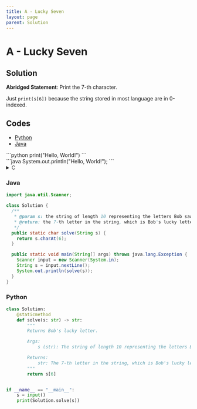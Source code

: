 ```yaml
---
title: A - Lucky Seven
layout: page
parent: Solution
---
```


# A - Lucky Seven

## Solution

**Abridged Statement**: Print the 7-th character.

Just `print(s[6])` because the string stored in most language are in 0-indexed.

## Codes

<div class="code-tabs">
  <ul class="nav nav-tabs">
    <li class="nav-item">
      <a class="nav-link active" data-bs-toggle="tab" href="#python">Python</a>
    </li>
    <li class="nav-item">
      <a class="nav-link" data-bs-toggle="tab" href="#java">Java</a>
    </li>
  </ul>
  <div class="tab-content">
    <div class="tab-pane fade show active" id="python">
      ```python
      print("Hello, World!")
      ```
    </div>
    <div class="tab-pane fade" id="java">
      ```java
      System.out.println("Hello, World!");
      ```
    </div>
  </div>
</div>

<details markdown="block">
<summary>C</summary>
```c
#include <stdio.h>

/**
 * This function returns Bob's lucky letter.
 *
 * @param s A character array of length 10 representing the letters Bob saw.
 * @return The 7-th letter in the string, which is Bob's lucky letter.
 */
char solve(char *s) { return s[6]; }

int main() {
  char s[10];
  scanf("%s", s);
  printf("%c\n", solve(s));
  return 0;
}
```

### C++

```cpp
#include <stdio.h>

/**
 * This function returns Bob's lucky letter.
 *
 * @param s A character array of length 10 representing the letters Bob saw.
 * @return The 7-th letter in the string, which is Bob's lucky letter.
 */
char solve(char *s) { return s[6]; }

int main() {
  char s[10];
  scanf("%s", s);
  printf("%c\n", solve(s));
  return 0;
}
```
</details>

### Java

```java
import java.util.Scanner;

class Solution {
  /**
   * @param s: the string of length 10 representing the letters Bob saw
   * @return: the 7-th letter in the string, which is Bob's lucky letter
   */
  public static char solve(String s) {
    return s.charAt(6);
  }

  public static void main(String[] args) throws java.lang.Exception {
    Scanner input = new Scanner(System.in);
    String s = input.nextLine();
    System.out.println(solve(s));
  }
}
```

### Python

```python
class Solution:
    @staticmethod
    def solve(s: str) -> str:
        """
        Returns Bob's lucky letter.

        Args:
            s (str): The string of length 10 representing the letters Bob saw.

        Returns:
            str: The 7-th letter in the string, which is Bob's lucky letter.
        """
        return s[6]


if __name__ == "__main__":
    s = input()
    print(Solution.solve(s))
```
